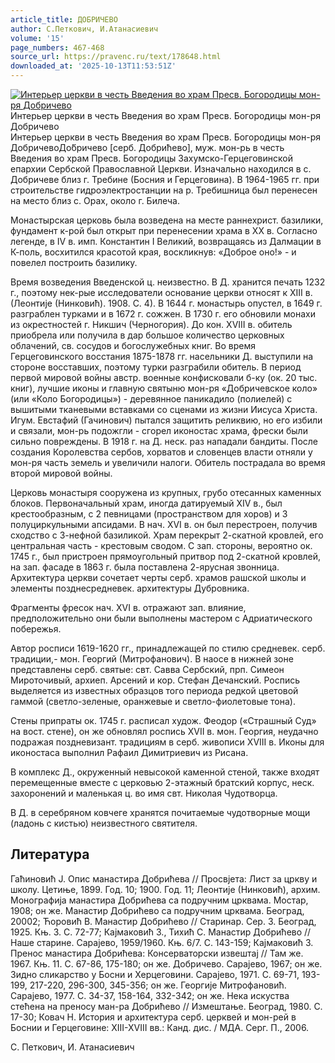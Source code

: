 ```yaml
---
article_title: ДОБРИЧЕВО
author: С.Петкович, И.Атанасиевич
volume: '15'
page_numbers: 467-468
source_url: https://pravenc.ru/text/178648.html
downloaded_at: '2025-10-13T11:53:51Z'
---
```


[![Интерьер церкви в честь Введения во храм Пресв. Богородицы мон-ря Добричево](https://pravenc.ru/data/212/484/1234/i200.jpg "Кликните для увеличения картинки")](https://pravenc.ru/data/212/484/1234/i400.jpg)Интерьер церкви в честь Введения во храм Пресв. Богородицы мон-ря Добричево  
Интерьер церкви в честь Введения во храм Пресв. Богородицы мон-ря ДобричевоДо́бричево [серб. Добрићево], муж. мон-рь в честь Введения во храм Пресв. Богородицы Захумско-Герцеговинской епархии Сербской Православной Церкви. Изначально находился в с. Добричеве близ г. Требине (Босния и Герцеговина). В 1964-1965 гг. при строительстве гидроэлектростанции на р. Требишница был перенесен на место близ с. Орах, около г. Билеча.

Монастырская церковь была возведена на месте раннехрист. базилики, фундамент к-рой был открыт при перенесении храма в ХХ в. Согласно легенде, в IV в. имп. Константин I Великий, возвращаясь из Далмации в К-поль, восхитился красотой края, воскликнув: «Доброе оно!» - и повелел построить базилику.

Время возведения Введенской ц. неизвестно. В Д. хранится печать 1232 г., поэтому нек-рые исследователи основание церкви относят к XIII в. (Леонтиjе (Нинковић). 1908. С. 4). В 1644 г. монастырь опустел, в 1649 г. разграблен турками и в 1672 г. сожжен. В 1730 г. его обновили монахи из окрестностей г. Никшич (Черногория). До кон. XVIII в. обитель приобрела или получила в дар большое количество церковных облачений, св. сосудов и богослужебных книг. Во время Герцеговинского восстания 1875-1878 гг. насельники Д. выступили на стороне восставших, поэтому турки разграбили обитель. В период первой мировой войны австр. военные конфисковали б-ку (ок. 20 тыс. книг), лучшие иконы и главную святыню мон-ря «Добричевское коло» (или «Коло Богородицы») - деревянное паникадило (полиелей) с вышитыми тканевыми вставками со сценами из жизни Иисуса Христа. Игум. Евстафий (Гачинович) пытался защитить реликвию, но его избили и связали, мон-рь подожгли - сгорел иконостас храма, фрески были сильно повреждены. В 1918 г. на Д. неск. раз нападали бандиты. После создания Королевства сербов, хорватов и словенцев власти отняли у мон-ря часть земель и увеличили налоги. Обитель пострадала во время второй мировой войны.

Церковь монастыря сооружена из крупных, грубо отесанных каменных блоков. Первоначальный храм, иногда датируемый XIV в., был крестообразным, с 2 певницами (пространством для хоров) и 3 полуциркульными апсидами. В нач. XVI в. он был перестроен, получив сходство с 3-нефной базиликой. Храм перекрыт 2-скатной кровлей, его центральная часть - крестовым сводом. С зап. стороны, вероятно ок. 1745 г., был пристроен прямоугольный притвор под 2-скатной кровлей, на зап. фасаде в 1863 г. была поставлена 2-ярусная звонница. Архитектура церкви сочетает черты серб. храмов рашской школы и элементы позднесредневек. архитектуры Дубровника.

Фрагменты фресок нач. XVI в. отражают зап. влияние, предположительно они были выполнены мастером с Адриатического побережья.

Автор росписи 1619-1620 гг., принадлежащей по стилю средневек. серб. традиции,- мон. Георгий (Митрофанович). В наосе в нижней зоне представлены серб. святые: свт. Савва Сербский, прп. Симеон Мироточивый, архиеп. Арсений и кор. Стефан Дечанский. Роспись выделяется из известных образцов того периода редкой цветовой гаммой (светло-зеленые, оранжевые и светло-фиолетовые тона).

Стены припраты ок. 1745 г. расписал худож. Феодор («Страшный Суд» на вост. стене), он же обновлял роспись XVII в. мон. Георгия, неудачно подражая поздневизант. традициям в серб. живописи XVIII в. Иконы для иконостаса выполнил Рафаил Димитриевич из Рисана.

В комплекс Д., окруженный невысокой каменной стеной, также входят перемещенные вместе с церковью 2-этажный братский корпус, неск. захоронений и маленькая ц. во имя свт. Николая Чудотворца.

В Д. в серебряном ковчеге хранятся почитаемые чудотворные мощи (ладонь с кистью) неизвестного святителя.

## Литература

Гаћиновић J. Опис манастира Добрићева // Просвjета: Лист за цркву и школу. Цетиње, 1899. Год. 10; 1900. Год. 11; Леонтиjе (Нинковић), архим. Монографиjа манастира Добрићева са подручним црквама. Мостар, 1908; он же. Манастир Добрићево са подручним црквама. Београд, 20002; Ћоровић В. Манастир Добрићево // Старинар. Сер. 3. Београд, 1925. Књ. 3. С. 72-77; Каjмаковић З., Тихић С. Манастир Добрићево // Наше старине. Сараjево, 1959/1960. Књ. 6/7. С. 143-159; Каjмаковић З. Пренос манастира Добрићева: Консерваторски извештаj // Там же. 1967. Књ. 11. С. 67-86, 175-180; он же. Добричево. Сараjево, 1967; он же. Зидно сликарство у Босни и Херцеговини. Сараjево, 1971. С. 69-71, 193-199, 217-220, 296-300, 345-356; он же. Георгиjе Митрофановић. Сараjево, 1977. С. 34-37, 158-164, 332-342; он же. Нека искуства стећена на преносу ман-ра Добрићево // Измештање. Београд, 1980. С. 17-30; Ковач Н. История и архитектура серб. церквей и мон-рей в Боснии и Герцеговине: XIII-XVIII вв.: Канд. дис. / МДА. Серг. П., 2006.

С.  Петкович,   И.  Атанасиевич
